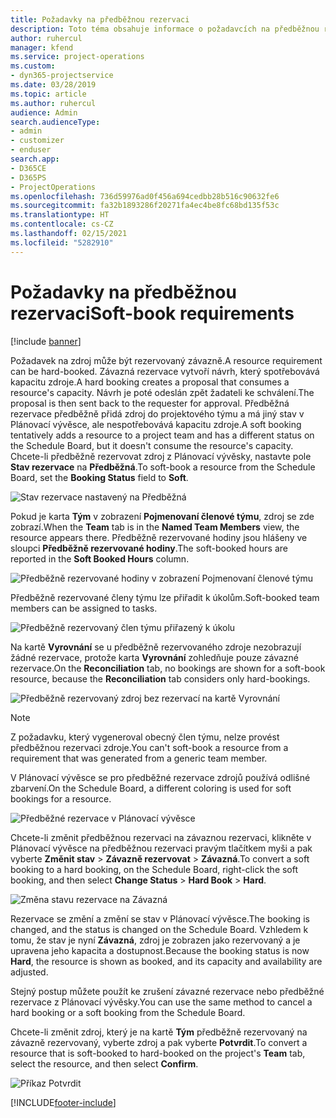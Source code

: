 ```yaml
---
title: Požadavky na předběžnou rezervaci
description: Toto téma obsahuje informace o požadavcích na předběžnou rezervaci.
author: ruhercul
manager: kfend
ms.service: project-operations
ms.custom:
- dyn365-projectservice
ms.date: 03/28/2019
ms.topic: article
ms.author: ruhercul
audience: Admin
search.audienceType:
- admin
- customizer
- enduser
search.app:
- D365CE
- D365PS
- ProjectOperations
ms.openlocfilehash: 736d59976ad0f456a694cedbb28b516c90632fe6
ms.sourcegitcommit: fa32b1893286f20271fa4ec4be8fc68bd135f53c
ms.translationtype: HT
ms.contentlocale: cs-CZ
ms.lasthandoff: 02/15/2021
ms.locfileid: "5282910"
---
```

# <a name="soft-book-requirements"></a><span data-ttu-id="f2da7-103">Požadavky na předběžnou rezervaci</span><span class="sxs-lookup"><span data-stu-id="f2da7-103">Soft-book requirements</span></span>

[!include [banner](../includes/psa-now-project-operations.md)]

<span data-ttu-id="f2da7-104">Požadavek na zdroj může být rezervovaný závazně.</span><span class="sxs-lookup"><span data-stu-id="f2da7-104">A resource requirement can be hard-booked.</span></span> <span data-ttu-id="f2da7-105">Závazná rezervace vytvoří návrh, který spotřebovává kapacitu zdroje.</span><span class="sxs-lookup"><span data-stu-id="f2da7-105">A hard booking creates a proposal that consumes a resource's capacity.</span></span> <span data-ttu-id="f2da7-106">Návrh je poté odeslán zpět žadateli ke schválení.</span><span class="sxs-lookup"><span data-stu-id="f2da7-106">The proposal is then sent back to the requester for approval.</span></span> <span data-ttu-id="f2da7-107">Předběžná rezervace předběžně přidá zdroj do projektového týmu a má jiný stav v Plánovací vývěsce, ale nespotřebovává kapacitu zdroje.</span><span class="sxs-lookup"><span data-stu-id="f2da7-107">A soft booking tentatively adds a resource to a project team and has a different status on the Schedule Board, but it doesn't consume the resource's capacity.</span></span> <span data-ttu-id="f2da7-108">Chcete-li předběžně rezervovat zdroj z Plánovací vývěsky, nastavte pole **Stav rezervace** na **Předběžná**.</span><span class="sxs-lookup"><span data-stu-id="f2da7-108">To soft-book a resource from the Schedule Board, set the **Booking Status** field to **Soft**.</span></span>

![Stav rezervace nastavený na Předběžná](media/Resource-Management-image77.png)

<span data-ttu-id="f2da7-110">Pokud je karta **Tým** v zobrazení **Pojmenovaní členové týmu**, zdroj se zde zobrazí.</span><span class="sxs-lookup"><span data-stu-id="f2da7-110">When the **Team** tab is in the **Named Team Members** view, the resource appears there.</span></span> <span data-ttu-id="f2da7-111">Předběžně rezervované hodiny jsou hlášeny ve sloupci **Předběžně rezervované hodiny**.</span><span class="sxs-lookup"><span data-stu-id="f2da7-111">The soft-booked hours are reported in the **Soft Booked Hours** column.</span></span>

![Předběžně rezervované hodiny v zobrazení Pojmenovaní členové týmu](media/Resource-Management-image78.png)

<span data-ttu-id="f2da7-113">Předběžně rezervované členy týmu lze přiřadit k úkolům.</span><span class="sxs-lookup"><span data-stu-id="f2da7-113">Soft-booked team members can be assigned to tasks.</span></span>

![Předběžně rezervovaný člen týmu přiřazený k úkolu](media/Resource-Management-image79.png)

<span data-ttu-id="f2da7-115">Na kartě **Vyrovnání** se u předběžně rezervovaného zdroje nezobrazují žádné rezervace, protože karta **Vyrovnání** zohledňuje pouze závazné rezervace.</span><span class="sxs-lookup"><span data-stu-id="f2da7-115">On the **Reconciliation** tab, no bookings are shown for a soft-book resource, because the **Reconciliation** tab considers only hard-bookings.</span></span>

![Předběžně rezervovaný zdroj bez rezervací na kartě Vyrovnání](media/Resource-Management-image80.png)

> [!NOTE]
> <span data-ttu-id="f2da7-117">Z požadavku, který vygeneroval obecný člen týmu, nelze provést předběžnou rezervaci zdroje.</span><span class="sxs-lookup"><span data-stu-id="f2da7-117">You can't soft-book a resource from a requirement that was generated from a generic team member.</span></span>

<span data-ttu-id="f2da7-118">V Plánovací vývěsce se pro předběžné rezervace zdrojů používá odlišné zbarvení.</span><span class="sxs-lookup"><span data-stu-id="f2da7-118">On the Schedule Board, a different coloring is used for soft bookings for a resource.</span></span>

![Předběžné rezervace v Plánovací vývěsce](media/Resource-Management-image81.png)

<span data-ttu-id="f2da7-120">Chcete-li změnit předběžnou rezervaci na závaznou rezervaci, klikněte v Plánovací vývěsce na předběžnou rezervaci pravým tlačítkem myši a pak vyberte **Změnit stav** \> **Závazně rezervovat** \> **Závazná**.</span><span class="sxs-lookup"><span data-stu-id="f2da7-120">To convert a soft booking to a hard booking, on the Schedule Board, right-click the soft booking, and then select **Change Status** \> **Hard Book** \> **Hard**.</span></span>

![Změna stavu rezervace na Závazná](media/Resource-Management-image82.png)

<span data-ttu-id="f2da7-122">Rezervace se změní a změní se stav v Plánovací vývěsce.</span><span class="sxs-lookup"><span data-stu-id="f2da7-122">The booking is changed, and the status is changed on the Schedule Board.</span></span> <span data-ttu-id="f2da7-123">Vzhledem k tomu, že stav je nyní **Závazná**, zdroj je zobrazen jako rezervovaný a je upravena jeho kapacita a dostupnost.</span><span class="sxs-lookup"><span data-stu-id="f2da7-123">Because the booking status is now **Hard**, the resource is shown as booked, and its capacity and availability are adjusted.</span></span>

<span data-ttu-id="f2da7-124">Stejný postup můžete použít ke zrušení závazné rezervace nebo předběžné rezervace z Plánovací vývěsky.</span><span class="sxs-lookup"><span data-stu-id="f2da7-124">You can use the same method to cancel a hard booking or a soft booking from the Schedule Board.</span></span>

<span data-ttu-id="f2da7-125">Chcete-li změnit zdroj, který je na kartě **Tým** předběžně rezervovaný na závazně rezervovaný, vyberte zdroj a pak vyberte **Potvrdit**.</span><span class="sxs-lookup"><span data-stu-id="f2da7-125">To convert a resource that is soft-booked to hard-booked on the project's **Team** tab, select the resource, and then select **Confirm**.</span></span>

![Příkaz Potvrdit](media/Resource-Management-image83.png)


[!INCLUDE[footer-include](../includes/footer-banner.md)]